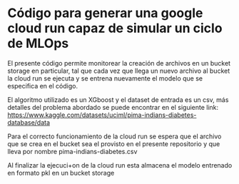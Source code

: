# Código para generar una google cloud run capaz de simular un ciclo de MLOps

El presente código permite monitorear la creación de archivos en un bucket storage en particular,
tal que cada vez que llega un nuevo archivo al bucket la cloud run se ejecuta y se entrena nuevamente 
el modelo que se especifica en el código.

El algoritmo utilizado es un XGboost y el dataset de entrada es un csv, más detalles del problema abordado
se puede encontrar en el siguiente link: https://www.kaggle.com/datasets/uciml/pima-indians-diabetes-database/data

Para el correcto funcionamiento de la cloud run se espera que el archivo que se crea en el bucket sea el provisto 
en el presente repositorio y que lleva por nombre pima-indians-diabetes.csv

Al finalizar la ejecuci+on de la  cloud run esta almacena el modelo entrenado en formato pkl en un bucket storage